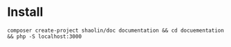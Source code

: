 # Install 

`composer create-project shaolin/doc documentation && cd docuementation && php -S localhost:3000`

